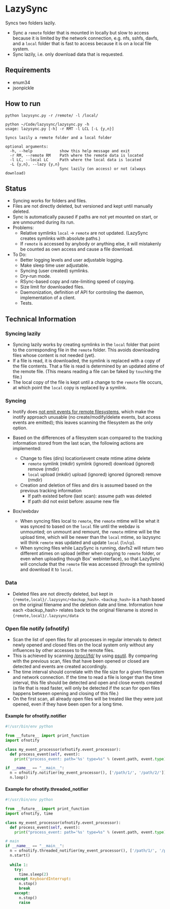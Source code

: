 # LazySync

Syncs two folders lazily.

* Sync a `remote` folder that is mounted in locally but slow to access because it is limited by the network 
  connection, e.g. nfs, sshfs, davfs, and a `local` folder that is fast to access because it is on a local 
  file system.
* Sync lazily, i.e. only download data that is requested.

## Requirements

* enum34
* jsonpickle

## How to run

```
python lazysync.py -r /remote/ -l /local/
```

```
python ~/Code/lazysync/lazysync.py -h
usage: lazysync.py [-h] -r RMT -l LCL [-L {y,n}]

Syncs lazily a remote folder and a local folder

optional arguments:
  -h, --help            show this help message and exit
  -r RM, --remote RM    Path where the remote data is located
  -l LC, --local LC     Path where the local data is located
  -L {y,n}, --lazy {y,n}
                        Sync lazily (on access) or not (always download)

```

## Status

* Syncing works for folders and files.
* Files are not directly deleted, but versioned and kept until manually deleted.
* Sync is automatically paused if paths are not yet mounted on start, or are unmounted during its run.
* Problems:
  * Relative symlinks `local` -> `remote` are not updated. (LazySync creates symlinks with absolute paths.)
  * If `remote` is accessed by anybody or anything else, it will mistakenly be counted as own access and cause a file 
    download.
* To Do:
  * Better logging levels and user adjustable logging.
  * Make sleep time user adjustable.
  * Syncing (user created) symlinks.
  * Dry-run mode.
  * RSync-based copy and rate-limiting speed of copying.
  * Size limit for downloaded files.
  * Daemonization, definition of API for controling the daemon, implementation of a client.
  * Tests.

## Technical Information

### Syncing lazily

* Syncing lazily works by creating symlinks in the `local` folder that point to the corresponding file in 
  the `remote` folder. This avoids downloading files whose content is not needed (yet).
* If a file is read, it is downloaded, the symlink is replaced with a copy of the file contents. That a file is read is
  determined by an updated atime of the remote file. (This means reading a file can be faked by `touch`ing the file.)
* The local copy of the file is kept until a change to the `remote` file occurs, at which point the `local` copy is 
  replaced by a symlink.

### Syncing

* Inotify does [not emit events for remote filesystems](http://unix.stackexchange.com/questions/238956/), which make the 
  inotify approach unusable (no create/modify/delete events, but access events are emitted); this leaves scanning the 
  filesystem as the only option.
* Based on the differences of a filesystem scan compared to the tracking information stored from the last scan, the 
  following actions are implemented:
  
  * Change to files (dirs)
    location\event     create              mtime                 atime                   delete
    * `remote`         symlink (mkdir)     symlink (ignored)     download (ignored)      remove (rmdir)
    * `local`          upload (mkdir)      upload  (ignored)     ignored (ignored)       remove (rmdir)
  * Creation and deletion of files and dirs is assumed based on the previous tracking information
    * If path existed before (last scan): assume path was deleted
    * If path did not exist before: assume new file
  
* Box/webdav
  * When syncing files local to `remote`, the `remote` mtime will be what it was synced to based on the 
    `local` file until the webdav is unmounted; on unmount and remount, the `remote` mtime will be the upload time, 
    which will be newer than the `local` mtime, so lazysync will think `remote` was updated and update `local` 
    (`ln`/`cp`).
  * When syncing files while LazySync is running, davfs2 will return two different atimes on upload (either when copying 
    to `remote` folder, or even when uploading though Box' webinterface), so that LazySync will conclude that the 
    `remote` file was accessed (through the symlink) and download it to `local`.

### Data

* Deleted files are not directly deleted, but kept in `{remote,local}/.lazysync/<backup_hash>`. `<backup_hash>` is a 
  hash based on the original filename and the deletion date and time. Information how each <backup_hash> relates back to
  the original filename is stored in `{remote,local}/.lazysync/data`

### Open file notify (ofnotify)

* Scan the list of open files for all processes in regular intervals to detect newly opened and closed files on the 
  local system only without any influences by other accesses to the remote files.
* This is achieved by scanning [/proc/<pid>/fd/<fd>](https://www.kernel.org/doc/Documentation/filesystems/proc.txt) by 
  using [psutil](https://pypi.python.org/pypi/psutil). By comparing with the previous scan, files that have been opened 
  or closed are detected and events are created accordingly.
* The time interval should correlate with the file size for a given filesystem and network connection. If the time to 
  read a file is longer than the time interval, this file should be detected and open and close events created (a file 
  that is read faster, will only be detected if the scan for open files happens between opening and closing of this 
  file.)
* On the first scan, all already open files will be treated like they were just opened, even if they have been open for
  a long time.

#### Example for ofnotify.notifier

```python
#!/usr/bin/env python

from __future__ import print_function
import ofnotify

class my_event_processor(ofnotify.event_processor):
  def process_event(self, event):
    print("process_event: path='%s' type=%s" % (event.path, event.type))

if __name__ == "__main__":
  n = ofnotify.notifier(my_event_processor(), ['/path/1/', '/path/2/'])
  n.loop()
```

#### Example for ofnotify.threaded_notifier

```python
#!/usr/bin/env python

from __future__ import print_function
import ofnotify, time

class my_event_processor(ofnotify.event_processor):
  def process_event(self, event):
    print("process_event: path='%s' type=%s" % (event.path, event.type))

# main    
if __name__ == "__main__":
  n = ofnotify.threaded_notifier(my_event_processor(), ['/path/1/', '/path/2/'])
  n.start()
  
  while 1:
    try:
      time.sleep(2)
    except KeyboardInterrupt:
      n.stop()
      break
    except:
      n.stop()
      raise
```
